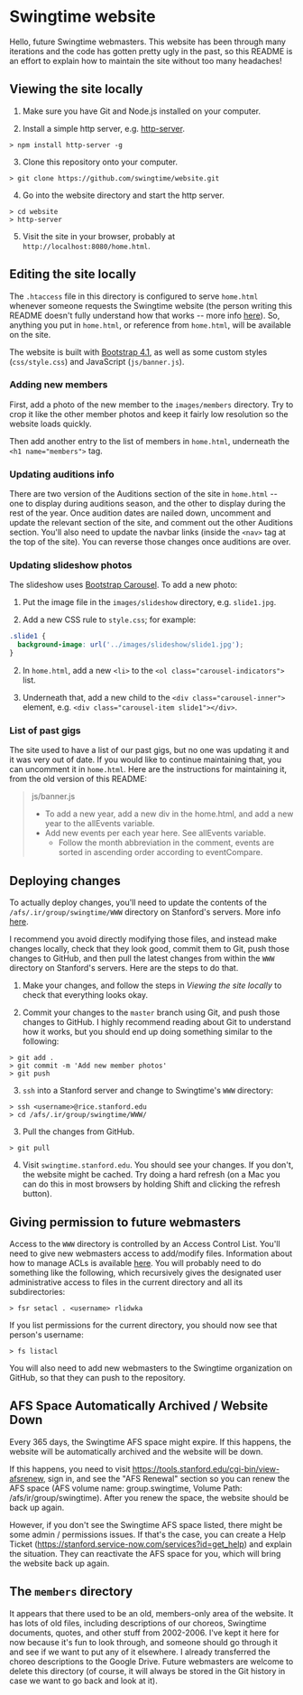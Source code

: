 # Swingtime website

Hello, future Swingtime webmasters. This website has been through many
iterations and the code has gotten pretty ugly in the past, so this README is
an effort to explain how to maintain the site without too many headaches!

## Viewing the site locally

1. Make sure you have Git and Node.js installed on your computer.

2. Install a simple http server, e.g.
   [http-server](https://www.npmjs.com/package/http-server).

```
> npm install http-server -g
```

3. Clone this repository onto your computer.

```
> git clone https://github.com/swingtime/website.git
```

4. Go into the website directory and start the http server.

```
> cd website
> http-server
```

5. Visit the site in your browser, probably at
   `http://localhost:8080/home.html`.

## Editing the site locally

The `.htaccess` file in this directory is configured to serve `home.html`
whenever someone requests the Swingtime website (the person writing this
README doesn't fully understand how that works -- more info
[here](https://uit.stanford.edu/service/web/redirects)). So, anything you put
in `home.html`, or reference from `home.html`, will be available on the site.

The website is built with [Bootstrap
4.1](https://getbootstrap.com/docs/4.1/getting-started/introduction/), as well
as some custom styles (`css/style.css`) and JavaScript (`js/banner.js`).

### Adding new members

First, add a photo of the new member to the `images/members` directory. Try to
crop it like the other member photos and keep it fairly low resolution so the
website loads quickly.

Then add another entry to the list of members in `home.html`, underneath the
`<h1 name="members">` tag.

### Updating auditions info

There are two version of the Auditions section of the site in `home.html` --
one to display during auditions season, and the other to display during the
rest of the year. Once audition dates are nailed down, uncomment and update
the relevant section of the site, and comment out the other Auditions section.
You'll also need to update the navbar links (inside the `<nav>` tag at the top
of the site). You can reverse those changes once auditions are over.

### Updating slideshow photos

The slideshow uses
[Bootstrap Carousel](https://getbootstrap.com/docs/4.0/components/carousel/).
To add a new photo:

1. Put the image file in the `images/slideshow` directory, e.g. `slide1.jpg`.

2. Add a new CSS rule to `style.css`; for example:

```css
.slide1 {
  background-image: url('../images/slideshow/slide1.jpg');
}
```

2. In `home.html`, add a new `<li>` to the
   `<ol class="carousel-indicators">` list.

3. Underneath that, add a new child to the `<div class="carousel-inner">`
   element, e.g. `<div class="carousel-item slide1"></div>`.

### List of past gigs

The site used to have a list of our past gigs, but no one was updating it and
it was very out of date. If you would like to continue maintaining that, you
can uncomment it in `home.html`. Here are the instructions for maintaining it,
from the old version of this README:

> js/banner.js
>   - To add a new year, add a new div in the home.html, and add a new
>     year to the allEvents variable.
>   - Add new events per each year here. See allEvents variable.
>     - Follow the month abbreviation in the comment, events are sorted in
>       ascending order according to eventCompare.

## Deploying changes

To actually deploy changes, you'll need to update the contents of the
`/afs/.ir/group/swingtime/WWW` directory on Stanford's servers. More info
[here](https://uit.stanford.edu/service/web/centralhosting/howto_group).

I recommend you avoid directly modifying those files, and instead make changes
locally, check that they look good, commit them to Git, push those changes to
GitHub, and then pull the latest changes from within the `WWW` directory on
Stanford's servers. Here are the steps to do that.

1. Make your changes, and follow the steps in *Viewing the site locally* to
   check that everything looks okay.

2. Commit your changes to the `master` branch using Git, and push those
   changes to GitHub. I highly recommend reading about Git to understand how
   it works, but you should end up doing something similar to the following:

```
> git add .
> git commit -m 'Add new member photos'
> git push
```

3. `ssh` into a Stanford server and change to Swingtime's `WWW` directory:

```
> ssh <username>@rice.stanford.edu
> cd /afs/.ir/group/swingtime/WWW/
```

3. Pull the changes from GitHub.

```
> git pull
```

4. Visit `swingtime.stanford.edu`. You should see your changes. If you don't,
   the website might be cached. Try doing a hard refresh (on a Mac you can do
   this in most browsers by holding Shift and clicking the refresh button).

## Giving permission to future webmasters

Access to the `WWW` directory is controlled by an Access Control List. You'll
need to give new webmasters access to add/modify files. Information about how
to manage ACLs is available
[here](http://web.stanford.edu/services/afs/sysadmin/userguide/file-permissions.html).
You will probably need to do something like the following, which recursively
gives the designated user administrative access to files in the current
directory and all its subdirectories:

```
> fsr setacl . <username> rlidwka
```

If you list permissions for the current directory, you should now see that
person's username:

```
> fs listacl
```

You will also need to add new webmasters to the Swingtime organization on
GitHub, so that they can push to the repository.

## AFS Space Automatically Archived / Website Down

Every 365 days, the Swingtime AFS space might expire. If this happens, the website will be automatically archived and the website will be down.

If this happens, you need to visit https://tools.stanford.edu/cgi-bin/view-afsrenew, sign in, and see the "AFS Renewal" section so you can renew the AFS space (AFS volume name: group.swingtime, Volume Path: /afs/ir/group/swingtime). After you renew the space, the website should be back up again.

However, if you don't see the Swingtime AFS space listed, there might be some admin / permissions issues. If that's the case, you can create a Help Ticket (https://stanford.service-now.com/services?id=get_help) and explain the situation. They can reactivate the AFS space for you, which will bring the website back up again.


## The `members` directory

It appears that there used to be an old, members-only area of the website. It
has lots of old files, including descriptions of our choreos, Swingtime
documents, quotes, and other stuff from 2002-2006. I've kept it here for now
because it's fun to look through, and someone should go through it and see if
we want to put any of it elsewhere. I already transferred the choreo
descriptions to the Google Drive. Future webmasters are welcome to delete this
directory (of course, it will always be stored in the Git history in case we
want to go back and look at it).

